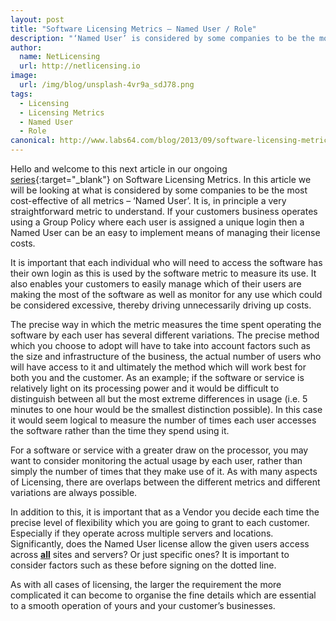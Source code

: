```yaml
---
layout: post
title: "Software Licensing Metrics – Named User / Role"
description: "‘Named User’ is considered by some companies to be the most cost-effective of all metrics"
author:
  name: NetLicensing
  url: http://netlicensing.io
image:
  url: /img/blog/unsplash-4vr9a_sdJ78.png
tags:
  - Licensing
  - Licensing Metrics
  - Named User
  - Role
canonical: http://www.labs64.com/blog/2013/09/software-licensing-metrics-named-user-role/
---
```


Hello and welcome to this next article in our ongoing [series](https://www.google.com/search?q=site%3Anetlicensing.io%20Software%20Licensing%20Metrics "Software Licensing Metrics"){:target="_blank"} on Software Licensing Metrics. In this article we will be looking at what is considered by some companies to be the most cost-effective of all metrics &#8211; ‘Named User’. It is, in principle a very straightforward metric to understand. If your customers business operates using a Group Policy where each user is assigned a unique login then a Named User can be an easy to implement means of managing their license costs.

It is important that each individual who will need to access the software has their own login as this is used by the software metric to measure its use. It also enables your customers to easily manage which of their users are making the most of the software as well as monitor for any use which could be considered excessive, thereby driving unnecessarily driving up costs.

The precise way in which the metric measures the time spent operating the software by each user has several different variations. The precise method which you choose to adopt will have to take into account factors such as the size and infrastructure of the business, the actual number of users who will have access to it and ultimately the method which will work best for both you and the customer. As an example; if the software or service is relatively light on its processing power and it would be difficult to distinguish between all but the most extreme differences in usage (i.e. 5 minutes to one hour would be the smallest distinction possible). In this case it would seem logical to measure the number of times each user accesses the software rather than the time they spend using it.

For a software or service with a greater draw on the processor, you may want to consider monitoring the actual usage by each user, rather than simply the number of times that they make use of it. As with many aspects of Licensing, there are overlaps between the different metrics and different variations are always possible.

In addition to this, it is important that as a Vendor you decide each time the precise level of flexibility which you are going to grant to each customer. Especially if they operate across multiple servers and locations. Significantly, does the Named User license allow the given users access across **<span style="text-decoration: underline;">all</span>** sites and servers? Or just specific ones? It is important to consider factors such as these before signing on the dotted line.

As with all cases of licensing, the larger the requirement the more complicated it can become to organise the fine details which are essential to a smooth operation of yours and your customer’s businesses.
